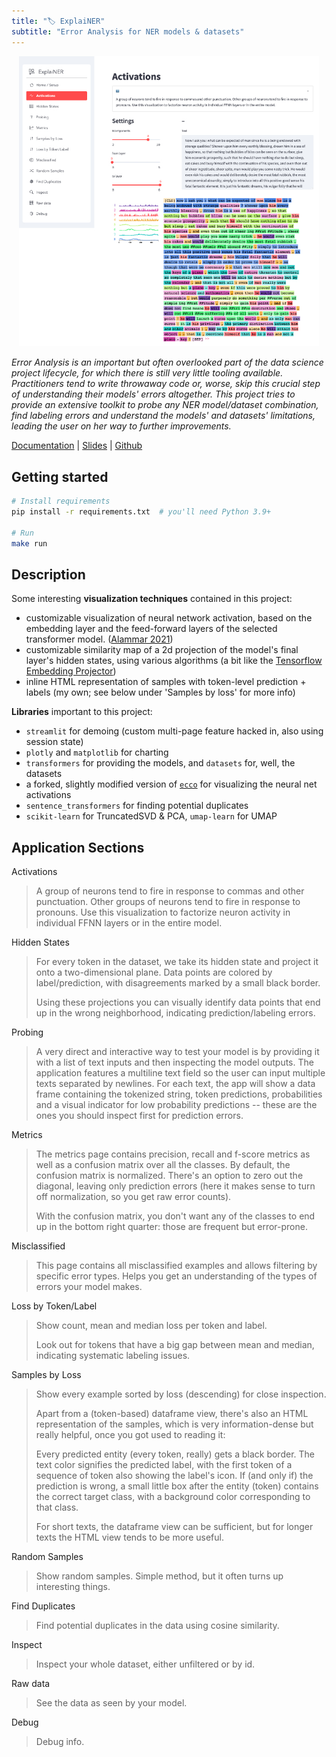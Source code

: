 ```yaml
---
title: "🏷️ ExplaiNER"
subtitle: "Error Analysis for NER models & datasets"
---
```


<div style="text-align: center">
<img src="screenshot.jpg" alt="drawing" width="480px"/>
</div>

_Error Analysis is an important but often overlooked part of the data science project lifecycle, for which there is still very little tooling available. Practitioners tend to write throwaway code or, worse, skip this crucial step of understanding their models' errors altogether. This project tries to provide an extensive toolkit to probe any NER model/dataset combination, find labeling errors and understand the models' and datasets' limitations, leading the user on her way to further improvements._

[Documentation](../doc/index.html) | [Slides](../presentation.pdf) | [Github](https://github.com/aseifert/ExplaiNER)


## Getting started

```bash
# Install requirements
pip install -r requirements.txt  # you'll need Python 3.9+

# Run
make run
```

## Description

Some interesting **visualization techniques** contained in this project:

* customizable visualization of neural network activation, based on the embedding layer and the feed-forward layers of the selected transformer model. ([Alammar 2021](https://aclanthology.org/2021.acl-demo.30/))
* customizable similarity map of a 2d projection of the model's final layer's hidden states, using various algorithms (a bit like the [Tensorflow Embedding Projector](https://projector.tensorflow.org/))
* inline HTML representation of samples with token-level prediction + labels (my own; see below under 'Samples by loss' for more info)


**Libraries** important to this project:

* `streamlit` for demoing (custom multi-page feature hacked in, also using session state)
* `plotly` and `matplotlib` for charting
* `transformers` for providing the models, and `datasets` for, well, the datasets
* a forked, slightly modified version of [`ecco`](https://github.com/jalammar/ecco) for visualizing the neural net activations
* `sentence_transformers` for finding potential duplicates
* `scikit-learn` for TruncatedSVD & PCA, `umap-learn` for UMAP


## Application Sections


Activations

> A group of neurons tend to fire in response to commas and other punctuation. Other groups of neurons tend to fire in response to pronouns. Use this visualization to factorize neuron activity in individual FFNN layers or in the entire model.


Hidden States

> For every token in the dataset, we take its hidden state and project it onto a two-dimensional plane. Data points are colored by label/prediction, with disagreements marked by a small black border.
>
> Using these projections you can visually identify data points that end up in the wrong neighborhood, indicating prediction/labeling errors.


Probing

> A very direct and interactive way to test your model is by providing it with a list of text inputs and then inspecting the model outputs. The application features a multiline text field so the user can input multiple texts separated by newlines. For each text, the app will show a data frame containing the tokenized string, token predictions, probabilities and a visual indicator for low probability predictions -- these are the ones you should inspect first for prediction errors.


Metrics

> The metrics page contains precision, recall and f-score metrics as well as a confusion matrix over all the classes. By default, the confusion matrix is normalized. There's an option to zero out the diagonal, leaving only prediction errors (here it makes sense to turn off normalization, so you get raw error counts).
>
> With the confusion matrix, you don't want any of the classes to end up in the bottom right quarter: those are frequent but error-prone.


Misclassified

> This page contains all misclassified examples and allows filtering by specific error types. Helps you get an understanding of the types of errors your model makes.


Loss by Token/Label

> Show count, mean and median loss per token and label.
>
> Look out for tokens that have a big gap between mean and median, indicating systematic labeling issues.


Samples by Loss

> Show every example sorted by loss (descending) for close inspection.
>
> Apart from a (token-based) dataframe view, there's also an HTML representation of the samples, which is very information-dense but really helpful, once you got used to reading it:
>
> Every predicted entity (every token, really) gets a black border. The text color signifies the predicted label, with the first token of a sequence of token also showing the label's icon. If (and only if) the prediction is wrong, a small little box after the entity (token) contains the correct target class, with a background color corresponding to that class.
>
> For short texts, the dataframe view can be sufficient, but for longer texts the HTML view tends to be more useful.


Random Samples

> Show random samples. Simple method, but it often turns up interesting things.


Find Duplicates

> Find potential duplicates in the data using cosine similarity.


Inspect

> Inspect your whole dataset, either unfiltered or by id.


Raw data

> See the data as seen by your model.


Debug

> Debug info.
